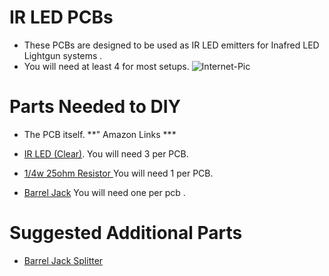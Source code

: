 # IR LED PCBs #

- These PCBs are designed to be used as IR LED emitters for Inafred LED Lightgun systems .
- You will need at least 4 for most setups.
![Internet-Pic](https://github.com/user-attachments/assets/3d81809d-8e84-48bf-9d76-b738913d0466)


# Parts Needed to DIY #

- The PCB itself.
**" Amazon Links ***
- [IR LED (Clear)](https://amzn.to/416dUVD). You will need 3 per PCB.

- [1/4w 25ohm Resistor ](https://amzn.to/3Lp8Zrx) You will need 1 per PCB.

- [Barrel Jack](https://a.co/d/3gGxRyi) You will need one per pcb .

# Suggested Additional Parts #
- [Barrel Jack Splitter](https://a.co/d/0fGnBxz)
